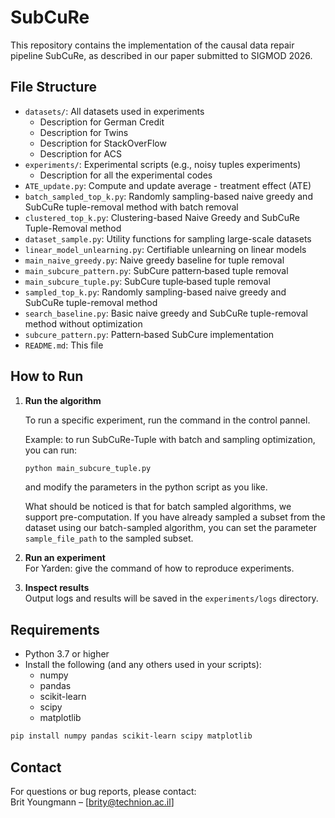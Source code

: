 # SubCuRe

This repository contains the implementation of the causal data repair pipeline SubCuRe, as described in our paper submitted to SIGMOD 2026.

## File Structure

- `datasets/`: All datasets used in experiments
    - Description for German Credit
    - Description for Twins
    - Description for StackOverFlow
    - Description for ACS
- `experiments/`: Experimental scripts (e.g., noisy tuples experiments)
    - Description for all the experimental codes
- `ATE_update.py`: Compute and update average - treatment effect (ATE)
- `batch_sampled_top_k.py`: Randomly sampling-based naive greedy and SubCuRe tuple-removal method with batch removal
- `clustered_top_k.py`: Clustering-based Naive Greedy and SubCuRe Tuple-Removal method
- `dataset_sample.py`: Utility functions for sampling large-scale datasets
- `linear_model_unlearning.py`: Certifiable unlearning on linear models
- `main_naive_greedy.py`: Naive greedy baseline for tuple removal
- `main_subcure_pattern.py`: SubCure pattern‐based tuple removal
- `main_subcure_tuple.py`: SubCure tuple‐based tuple removal
- `sampled_top_k.py`: Randomly sampling-based naive greedy and SubCuRe tuple-removal method
- `search_baseline.py`: Basic naive greedy and SubCuRe tuple-removal method without optimization
- `subcure_pattern.py`: Pattern‐based SubCure implementation
- `README.md`: This file

## How to Run
1. **Run the algorithm**
   
    To run a specific experiment, run the command in the control pannel.
    
    Example: to run SubCuRe-Tuple with batch and sampling optimization, you can run:
    ```bash
    python main_subcure_tuple.py
    ```
    and modify the parameters in the python script as you like.

    What should be noticed is that for batch sampled algorithms, we support pre-computation. If you have already sampled a subset from the dataset using our batch-sampled algorithm, you can set the parameter `sample_file_path` to the sampled subset.

2. **Run an experiment**  
   For Yarden: give the command of how to reproduce experiments.

4. **Inspect results**  
   Output logs and results will be saved in the `experiments/logs` directory.

## Requirements

- Python 3.7 or higher  
- Install the following (and any others used in your scripts):
  - numpy  
  - pandas  
  - scikit-learn  
  - scipy  
  - matplotlib

```bash
pip install numpy pandas scikit-learn scipy matplotlib
```

## Contact

For questions or bug reports, please contact:  
Brit Youngmann – [brity@technion.ac.il]  
